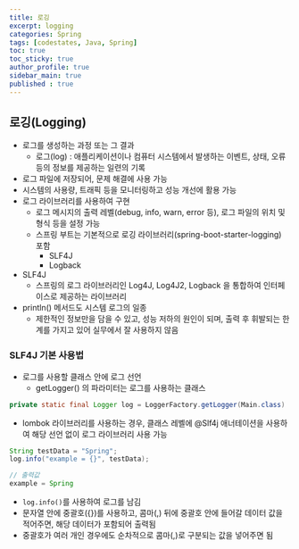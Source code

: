 ```yaml
---
title: 로깅
excerpt: logging
categories: Spring
tags: [codestates, Java, Spring]
toc: true
toc_sticky: true
author_profile: true
sidebar_main: true
published : true
---
```


## 로깅(Logging)
- 로그를 생성하는 과정 또는 그 결과
  - 로그(log) : 애플리케이션이나 컴퓨터 시스템에서 발생하는 이벤트, 상태, 오류 등의 정보를 제공하는 일련의 기록
- 로그 파일에 저장되어, 문제 해결에 사용 가능 
- 시스템의 사용량, 트래픽 등을 모니터링하고 성능 개선에 활용 가능
- 로그 라이브러리를 사용하여 구현
  - 로그 메시지의 출력 레벨(debug, info, warn, error 등), 로그 파일의 위치 및 형식 등을 설정 가능
  - 스프링 부트는 기본적으로 로깅 라이브러리(spring-boot-starter-logging) 포함
    - SLF4J
    - Logback
- SLF4J 
  - 스프링의 로그 라이브러리인 Log4J, Log4J2, Logback 을 통합하여 인터페이스로 제공하는 라이브러리
 - println() 메서드도 시스템 로그의 일종
   - 제한적인 정보만을 담을 수 있고, 성능 저하의 원인이 되며, 출력 후 휘발되는 한계를 가지고 있어 실무에서 잘 사용하지 않음

### SLF4J 기본 사용법
- 로그를 사용할 클래스 안에 로그 선언
  - getLogger() 의 파라미터는 로그를 사용하는 클래스

```java
private static final Logger log = LoggerFactory.getLogger(Main.class)
```
- lombok 라이브러리를 사용하는 경우, 클래스 레벨에 @Slf4j 애너테이션을 사용하여 해당 선언 없이 로그 라이브러리 사용 가능

```java
String testData = "Spring";
log.info("example = {}", testData);

// 출력값
example = Spring
````
- ```log.info()```를 사용하여 로그를 남김
- 문자열 안에 중괄호({})를 사용하고, 콤마(,) 뒤에 중괄호 안에 들어갈 데이터 값을 적어주면, 해당 데이터가 포함되어 출력됨
- 중괄호가 여러 개인 경우에도 순차적으로 콤마(,)로 구분되는 값을 넣어주면 됨





